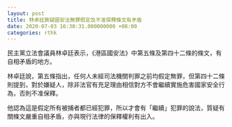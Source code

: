 ```yaml
---
layout: post
title: 林卓廷質疑國安法無罪假定及不准保釋條文有矛盾
date: 2020-07-03 16:30:31.000000000 +08:00
categories: rthk
---
```


民主黨立法會議員林卓廷表示，《港區國安法》中第五條及第四十二條的條文，有自相矛盾的地方。

林卓廷說，第五條指出，任何人未經司法機關判罪之前均假定無罪，但第四十二條則提到，對於嫌疑人，除非法官有充足理由相信對方不會繼續實施危害國家安全行為，否則不准保釋。

他認為這是假定所有被捕者都已經犯罪，所以才會有「繼續」犯罪的說法，質疑有關條文嚴重自相矛盾，亦與現行法律的保釋權利有出入。
